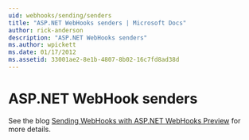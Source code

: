 ```yaml
---
uid: webhooks/sending/senders
title: "ASP.NET WebHooks senders | Microsoft Docs"
author: rick-anderson
description: "ASP.NET WebHooks senders"
ms.author: wpickett
ms.date: 01/17/2012
ms.assetid: 33001ae2-8e1b-4807-8b02-16c7fd8ad38d
---
```

# ASP.NET WebHook senders

See the blog [Sending WebHooks with ASP.NET WebHooks Preview](https://devblogs.microsoft.com/aspnet/sending-webhooks-with-asp-net-webhooks-preview/) for more details.

